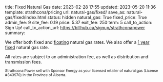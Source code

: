 title: Fixed Natural Gas
date: 2023-02-28 17:55
updated: 2023-05-20 11:36
template: strathcona/pricing
url: natural-gas/fixed/
save_as: natural-gas/fixed/index.html
status: hidden
natural_gas: True
fixed_price: True
admin_fee: 9
site_fee: 0.19
price: 5.37
exit_fee: 250
term: 5
call_to_action: Sign Up!
call_to_action_url: https://billhub.ca/signup/strathconapower
summary:

We offer both fixed and [floating]({filename}floating-natural-gas.md) natural
gas rates. We also offer a [1 year fixed]({filename}fixed-natural-gas-1-yr.md)
natural gas rate.

All rates are subject to an administration fee, as well as distribution and
transmission fees.

<small markdown=1>
  Strathcona Power sell with Sponsor Energy as your licensed
  retailer of natural gas (License #343970)
  in the Province of Alberta.
</small>

